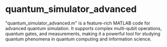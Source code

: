 # quantum_simulator_advanced
 "quantum_simulator_advanced.m" is a feature-rich MATLAB code for advanced quantum simulation. It supports complex multi-qubit operations, quantum gates, and measurements, making it a powerful tool for studying quantum phenomena in quantum computing and information science.
